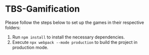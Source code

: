 # TBS-Gamification

Please follow the steps below to set up the games in their respective folders:

1. Run `npm install` to install the necessary dependencies.
2. Execute `npx webpack --mode production` to build the project in production mode.
